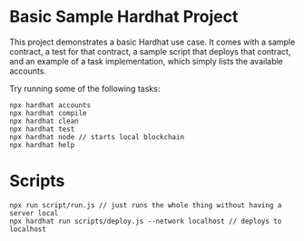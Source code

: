 # Basic Sample Hardhat Project

This project demonstrates a basic Hardhat use case. It comes with a sample contract, a test for that contract, a sample script that deploys that contract, and an example of a task implementation, which simply lists the available accounts.

Try running some of the following tasks:

```shell
npx hardhat accounts
npx hardhat compile
npx hardhat clean
npx hardhat test
npx hardhat node // starts local blockchain
npx hardhat help
```

# Scripts

```shell
npx run script/run.js // just runs the whole thing without having a server local
npx hardhat run scripts/deploy.js --network localhost // deploys to localhost
```